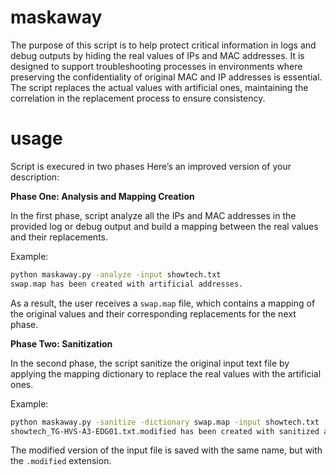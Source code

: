 # maskaway
The purpose of this script is to help protect critical information in logs and debug outputs by hiding the real values of IPs and MAC addresses. It is designed to support troubleshooting processes in environments where preserving the confidentiality of original MAC and IP addresses is essential. The script replaces the actual values with artificial ones, maintaining the correlation in the replacement process to ensure consistency.

# usage

Script is execured in two phases 
Here’s an improved version of your description:


**Phase One: Analysis and Mapping Creation**

In the first phase, script analyze all the IPs and MAC addresses in the provided log or debug output and build a mapping between the real values and their replacements.

Example:
```bash
python maskaway.py -analyze -input showtech.txt
swap.map has been created with artificial addresses.
```
As a result, the user receives a `swap.map` file, which contains a mapping of the original values and their corresponding replacements for the next phase.



**Phase Two: Sanitization**

In the second phase, the script sanitize the original input text file by applying the mapping dictionary to replace the real values with the artificial ones.

Example:
```bash
python maskaway.py -sanitize -dictionary swap.map -input showtech.txt
showtech_TG-HVS-A3-EDG01.txt.modified has been created with sanitized addresses.
```
The modified version of the input file is saved with the same name, but with the `.modified` extension.
